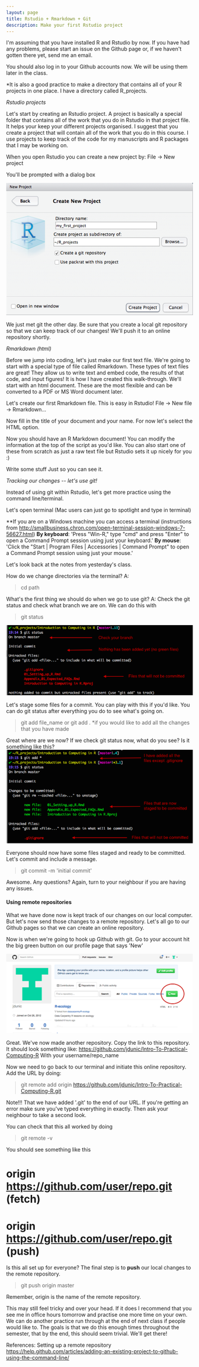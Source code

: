 ```yaml
---
layout: page
title: Rstudio + Rmarkdown + Git
description: Make your first Rstudio project
---
```



I'm assuming that you have installed R and Rstudio by now. If you have had any problems, please start an issue on the Github page or, if we haven't gotten there yet, send me an email.

You should also log in to your Github accounts now. We will be using them later in the class.

*It is also a good practice to make a directory that contains all of your R projects in one place. I have a directory called R_projects.

*Rstudio projects*

Let's start by creating an Rstudio project. A project is basically a special folder that contains all of the work that you do in Rstudio in that project file. It helps your keep your different projects organised. I suggest that you create a project that will contain all of the work that you do in this course. I use projects to keep track of the code for my manuscripts and R packages that I may be working on. 

When you open Rstudio you can create a new project by:
File -> New project

You'll be prompted with a dialog box

![New project dialog box. Make sure you create a git repository (it will create a local repo).](/images/Rstudio_images/Rstudio_create_new_project.png)

We just met git the other day. Be sure that you create a local git repository so that we can keep track of our changes! We'll push it to an online repository shortly.


*Rmarkdown (html)*

Before we jump into coding, let's just make our first text file. We're going to start with a special type of file called Rmarkdown. These types of text files are great! They allow us to write text and embed code, the results of that code, and input figures! It is how I have created this walk-through. We'll start with an html document. These are the most flexible and can be converted to a PDF or MS Word document later. 

Let's create our first Rmarkdown file. This is easy in Rstudio!
File -> New file -> Rmarkdown...

Now fill in the title of your document and your name. For now let's select the HTML option. 

Now you should have an R Markdown document! You can modify the information at the top of the script as you'd like. You can also start one of these from scratch as just a raw text file but Rstudio sets it up nicely for you :)

Write some stuff Just so you can see it. 

*Tracking our changes -- let's use git!*

Instead of using git within Rstudio, let's get more practice using the command line/terminal. 

Let's open terminal (Mac users can just go to spotlight and type in terminal)

**If you are on a Windows machine you can access a terminal (instructions from http://smallbusiness.chron.com/open-terminal-session-windows-7-56627.html)
**By keyboard**: 'Press "Win-R," type "cmd" and press "Enter" to open a Command Prompt session using just your keyboard.'
**By mouse**: 'Click the "Start | Program Files | Accessories | Command Prompt" to open a Command Prompt session using just your mouse.'


Let's look back at the notes from yesterday's class.

How do we change directories via the terminal?
A: 
> cd path

What's the first thing we should do when we go to use git?
A: Check the git status and check what branch we are on. We can do this with 
> git status

![You should see something like this. Today the branch doesn't matter since we should all have master. We will learn more about this later, but for now I want you to just note where this information is. We can see that we have not staged anything. And in red at the bottom we can see all of the new files that have been created that we have yet to add.](/images/git_images/git_status1.png)

Let's stage some files for a commit. You can play with this if you'd like. You can do git status after everything you do to see what's going on.
> git add file_name
or
> git add .
*if you would like to add all the changes that you have made

Great where are we now? If we check git status now, what do you see? Is it something like this?
![The files in green are what you have added and are what will be tracked by git when we commit. The files in red are ones that git is not keeping track of and will not be committed.](/images/git_images/git_add1.png)


Everyone should now have some files staged and ready to be committed. Let's commit and include a message.
> git commit -m 'initial commit'


Awesome. Any questions? Again, turn to your neighbour if you are having any issues. 

#### Using remote repositories

What we have done now is kept track of our changes on our local computer. But let's now send those changes to a remote repository. Let's all go to our Github pages so that we can create an online repository. 

Now is when we're going to hook up Github with git. Go to your account hit the big green button on our profile page that says 'New'

![In case you forget. This is the button to make a new repository!](/images/git_images/git_create_repo.png)

Great. We've now made another repository. Copy the link to this repository. It should look something like:
https://github.com/jdunic/Intro-To-Practical-Computing-R
With your username/repo_name

Now we need to go back to our terminal and initiate this online repository.
Add the URL by doing:
> git remote add origin https://github.com/jdunic/Intro-To-Practical-Computing-R.git

Note!!! That we have added '.git' to the end of our URL. If you're getting an error make sure you've typed everything in exactly. Then ask your neighbour to take a second look.

You can check that this all worked by doing
> git remote -v

You should see something like this
# origin  https://github.com/user/repo.git (fetch)
# origin  https://github.com/user/repo.git (push)

Is this all set up for everyone? The final step is to **push** our local changes to the remote repository.
> git push origin master

Remember, origin is the name of the remote repository.


This may still feel tricky and over your head. If it does I recommend that you see me in office hours tomorrow and practise one more time on your own. We can do another practice run through at the end of next class if people would like to. The goals is that we do this enough times throughout the semester, that by the end, this should seem trivial. We'll get there!



References:
Setting up a remote repository
https://help.github.com/articles/adding-an-existing-project-to-github-using-the-command-line/








